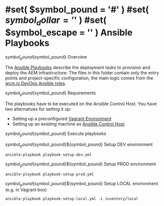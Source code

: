 #set( $symbol_pound = '#' )
#set( $symbol_dollar = '$' )
#set( $symbol_escape = '\' )
Ansible Playbooks
=================

${symbol_pound}${symbol_pound} Overview

The [Ansible Playbooks][ansible-playbooks] describe the deployment tasks to provision and deploy the AEM infrastructure. The files in this folder contain only the entry points and project-specific configuration, the main logic comes from the [wcm.io DevOps Ansible roles][ansible-galaxy-wcm-io-devops].


${symbol_pound}${symbol_pound} Requirements

The playbooks have to be executed on the Ansible Control Host. You have two alternatives for setting it up:

* Setting up a preconfigured [Vagrant Environment][vagrant-folder]
* Setting up an existing machine as [Ansible Control Host][ansible-folder-ansible-control-host]


${symbol_pound}${symbol_pound} Execute playbooks

${symbol_pound}${symbol_pound}${symbol_pound} Setup DEV environment

    ansible-playbook playbook-setup-dev.yml


${symbol_pound}${symbol_pound}${symbol_pound} Setup PROD environment

    ansible-playbook playbook-setup-prod.yml


${symbol_pound}${symbol_pound}${symbol_pound} Setup LOCAL environment (e.g. in Vagrant box)

    ansible-playbook playbook-setup-local.yml -i inventory/local



[ansible-folder-ansible-control-host]: ansible-control-host-README.md
[vagrant-folder]: vagrant
[ansible-playbooks]: https://docs.ansible.com/ansible/latest/user_guide/playbooks_intro.html
[ansible-galaxy-wcm-io-devops]: https://galaxy.ansible.com/wcm_io_devops
